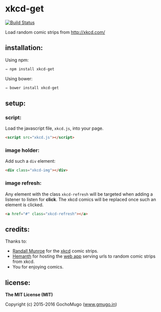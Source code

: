 # xkcd-get

[![Build Status](https://travis-ci.org/GochoMugo/xkcd-get.svg)](https://travis-ci.org/GochoMugo/xkcd-get)

Load random comic strips from http://xkcd.com/


## installation:

Using npm:

```bash
⇒ npm install xkcd-get
```

Using bower:

```bash
⇒ bower install xkcd-get
```

## setup:

### script:

Load the javascript file, `xkcd.js`, into your page.

```html
<script src="xkcd.js"></script>
```

### image holder:

Add such a `div` element:

```html
<div class="xkcd-img"></div>
```

### image refresh:

Any element with the class `xkcd-refresh` will be targeted when adding a listener to listen for **click**. The xkcd comics will be replaced once such an element is clicked.

```html
<a href="#" class="xkcd-refresh"></a>
```


## credits:

Thanks to:

* [Randall Munroe](http://xkcd.com/about/) for the [xkcd](http://xkcd.com)
  comic strips.
* [Hemanth](https://github.com/hemanth) for hosting the
  [web app](https://github.com/hemanth/xkcd-imgs-heroku) serving urls to
  random comic strips from xkcd.
* You for enjoying comics.


## license:

**The MIT License (MIT)**

Copyright (c) 2015-2016 GochoMugo (www.gmugo.in)
